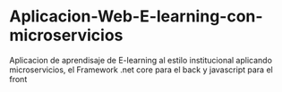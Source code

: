 # Aplicacion-Web-E-learning-con-microservicios
Aplicacion de aprendisaje de E-learning al estilo institucional aplicando microservicios, el Framework .net core para el back y javascript para el front 
